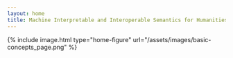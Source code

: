 ```yaml
---
layout: home
title: Machine Interpretable and Interoperable Semantics for Humanities
---
```


{% include image.html type="home-figure" url="/assets/images/basic-concepts_page.png" %}